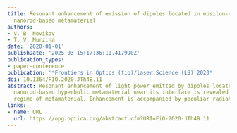 ```yaml
---
title: Resonant enhancement of emission of dipoles located in epsilon-near-zero metal
  nanorod-based metamaterial
authors:
- V. B. Novikov
- T. V. Murzina
date: '2020-01-01'
publishDate: '2025-03-15T17:36:10.417990Z'
publication_types:
- paper-conference
publication: '*Frontiers in Optics (fio)/laser Science (LS) 2020*'
doi: 10.1364/FIO.2020.JTh4B.11
abstract: Resonant enhancement of light power emitted by dipoles located inside silver
  nanorod-based hyperbolic metamaterial near its interface is revealed at epsilon-near-zero
  regime of metamaterial. Enhancement is accompanied by peculiar radiation pattern.
links:
- name: URL
  url: https://opg.optica.org/abstract.cfm?URI=FiO-2020-JTh4B.11
---
```

